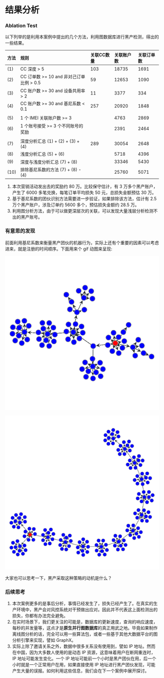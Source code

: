 # 结果分析

### Ablation Test

以下列举的是利用本案例中提出的几个方法，利用图数据库进行黑产检测，得出的一些结果。

| 方法 | 规则 | 关联CC数量 | 关联账户数 | 关联订单数 |
| :--- | :--- | :--- | :--- | :--- |
| \(1\) | CC 深度 &gt; 5 | 103 | 18735 | 1691 |
| \(2\) | CC 订单数 &gt;= 10 and 非对己订单比例 &gt; 0.5 | 59 | 12653 | 1090 |
| \(3\) | CC 账户数 &gt;= 30 and 设备共用率 &gt; 2 | 11 | 3377 | 334 |
| \(4\) | CC 账户数 &gt;= 30 and 基尼系数 &lt; 0.1 | 257 | 20920 | 1848 |
|  |  |  |  |  |
| \(5\) | 1 个 IMEI 关联账户数 &gt;= 3 |  | 4763 | 2869 |
| \(6\) | 1 个账号接受 &gt;= 3 个不同账号的奖励 |  | 2391 | 2464 |
|  |  |  |  |  |
| \(7\) | 深度分析汇总 \(1\) + \(2\) + \(3\) + \(4\) | 289 | 30054 | 2648 |
| \(8\) | 浅度分析汇总 \(5\) + \(6\) |  | 5718 | 4396 |
| \(9\) | 深度与浅度分析汇总 \(7\) + \(8\) |  | 33346 | 5430 |
| \(10\) | 排除基尼系数的方法 \(7\) + \(8\) - \(4\) |  | 25760 | 5071 |

1. 本次营销活动发出去的奖励约 80 万。比较保守估计，有 3 万多个黑产账户，产生了 6000 多笔兑换，每笔订单平均损失 50 元，总损失金额预估 30 万。
2. 基于基尼系数的团伙识别方法需要进一步验证，如果排除该方法，估计有 2.5 万个黑产账户，涉及订单约 5600 多个，预估损失金额约 28.5 万。
3. 利用图分析方法，由于可以做更深层次的关联，可以发现大量浅层分析检测不出的黑产账号。

### 有意思的发现

前面利用基尼系数来衡量黑产团伙的机器行为，实际上还有个重要的因素可以考虑进来，就是注册的时间顺序。下面用来个 gif 动图来呈现:

![](../../.gitbook/assets/invite_graph%20%281%29.gif)

![](../../.gitbook/assets/econnoisseur_invite_graph%20%281%29.gif)

大家也可以思考一下，黑产采取这种策略的动机是什么？

### 后续思考

1. 本次案例更多的是事后分析，事情已经发生了，损失已经产生了。在真实的生产环境中，黑产会对风控系统对干预做出应对。因此并不代表这上面检测出的损失，你都有办法完全避免。
2. 在实时场景下，我们更关注的可能是，数据库的更新速度，查询的响应速度，每秒的并发量等，这点才是**原生并行图数据库**的真正用武之地。毕竟如果制作离线图分析的话，完全可以用一些算法包，或者一些基于其他大数据平台的图分析引擎来实现，譬如 GraphX。
3. 实际上除了邀请关系之外，数据中很多关系没有使用到，譬如 IP 地址。然而在中国，因为大多数人使用的是动态 IP 资源，这意味着用户在断网重连时，IP 地址可能发生变化。一个 IP 地址可能前一个小时是黑产团伙在用，后一个小时就是一个正常用户在用，如果直接使用 IP 地址进行黑产团伙发现，可能产生大量的误报。如何利用这些信息，我们会在下一个案例中展开探讨。



